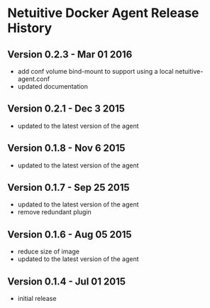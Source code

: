 Netuitive Docker Agent Release History
======================================

Version 0.2.3 - Mar 01 2016
---------------------------
- add conf volume bind-mount to support using a local netuitive-agent.conf
- updated documentation

Version 0.2.1 - Dec 3 2015
---------------------------
- updated to the latest version of the agent

Version 0.1.8 - Nov 6 2015
---------------------------
- updated to the latest version of the agent

Version 0.1.7 - Sep 25 2015
---------------------------
- updated to the latest version of the agent
- remove redundant plugin

Version 0.1.6 - Aug 05 2015
---------------------------
- reduce size of image
- updated to the latest version of the agent

Version 0.1.4 - Jul 01 2015
---------------------------
- initial release
